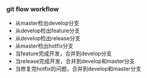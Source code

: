 ### git flow workflow
 - 从master检出develop分支
 - 从develop检出feature分支
 - 从develop检出release分支
 - 从master检出hotfix分支
 - 当feature完成开发，合并到develop分支
 - 当release完成开发，合并到develop和master分支
 - 当修复完hotfix的问题，合并到develop和master分支
